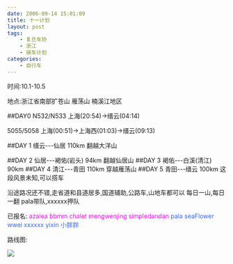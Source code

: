 ```yaml
---
date: 2006-09-14 15:01:09
title: 十一计划
layout: post
tags:
    - 复旦车协
    - 浙江
    - 骑车计划
categories:
    - 自行车
---
```

时间:10.1-10.5

地点:浙江省南部扩苍山 雁荡山 楠溪江地区

##DAY0
N532/N533 上海(20:54)→缙云(04:14)

5055/5058 上海(00:51)→上海西(01:03)→缙云(09:13)

##DAY 1 缙云---仙居 110km
翻越大洋山

##DAY 2 仙居---褐佑(岩头) 94km
翻越仙居山
##DAY 3 褐佑---白溪(清江) 90km
##DAY 4 清江---青田 110km
穿越雁荡山
##DAY 5 青田---缙云 100km
这段风景未知,可以搭车

沿途路况还不错,走省道和县道居多,国道辅助,公路车,山地车都可以
每日一山,每日一翻
pala带队,xxxxxx押队

已报名:
<span style="color: #ff00ff;">azalea bbmm chalet mengwenjing simpledandan</span>
<span style="color: #3366ff;">pala seaFlower wwei xxxxxx yixin 小胖胖</span>

路线图:

![](https://lh4.googleusercontent.com/-9KVcegJtLfo/SwAC7rwxoFI/AAAAAAAA6-0/s590HhjWdA0/s640/%2525E5%2525AE%25259E%2525E9%252599%252585%2525E8%2525B7%2525AF%2525E7%2525BA%2525BF.jpg)
